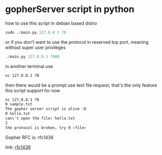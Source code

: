 # gopherServer script in python

how to use this script in debian based distro
```python
sudo ./main.py 127.0.0.1 70
```
or if you don't want to use the protocol in reserved tcp port, meaning without super user privileges
```python
./main.py 127.0.0.1 7000
```
in another terminal use
```bash
nc 127.0.0.1 70
```
then there would be a prompt use text file request, that's the only feature this script support for now
```bash
nc 127.0.0.1 70
0 sample.txt
The gopher server script is alive :D
0 hello.txt
can\'t open the file: hello.txt
2
the protocol is broken, try 0 <file>
```
Gopher RFC is: rfc1436

link: [rfc1436](https://www.ietf.org/rfc/rfc1436.txt)

